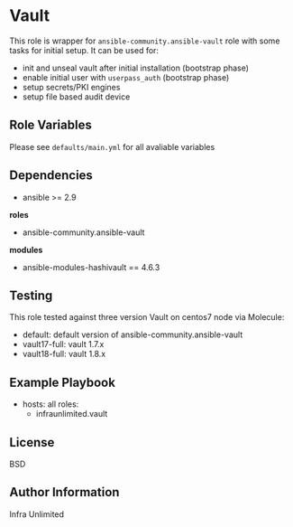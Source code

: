 Vault
=========
This role is wrapper for `ansible-community.ansible-vault` role with some tasks for initial setup. It can be used for:
* init and unseal vault after initial installation (bootstrap phase)
* enable initial user with `userpass_auth` (bootstrap phase)
* setup secrets/PKI engines
* setup file based audit device

Role Variables
--------------
Please see `defaults/main.yml` for all avaliable variables

Dependencies
------------
* ansible >= 2.9

**roles**
* ansible-community.ansible-vault

**modules**
* ansible-modules-hashivault == 4.6.3

Testing
-------
This role tested against three version Vault on centos7 node via Molecule:
* default: default version of ansible-community.ansible-vault
* vault17-full: vault 1.7.x
* vault18-full: vault 1.8.x

Example Playbook
----------------
- hosts: all
  roles:
    - infraunlimited.vault

License
-------
BSD

Author Information
------------------
Infra Unlimited